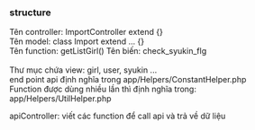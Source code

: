 ### structure
Tên controller:  ImportController extend {}<br>
Tên model: class Import extend ... {}<br>
Tên function: getListGirl()
Tên biến: check_syukin_flg <br><br>
Thư mục chứa view: girl, user, syukin ...<br>
end point api định nghĩa trong app/Helpers/ConstantHelper.php <br>
Function được dùng nhiều lần thì định nghĩa trong: app/Helpers/UtilHelper.php

apiController: viết các function để call api và trả về dữ liệu